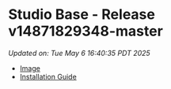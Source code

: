 # Studio Base - Release v14871829348-master
_Updated on: Tue May 6 16:40:35 PDT 2025_

- [Image](https://github.com/vertigis/studio-base-internal/pkgs/container/studio%2fbase%2finternal/409806957?tag=v14871829348-master)
- [Installation
  Guide](https://github.com/vertigis/studio-base-internal/tree/v14871829348-master)

